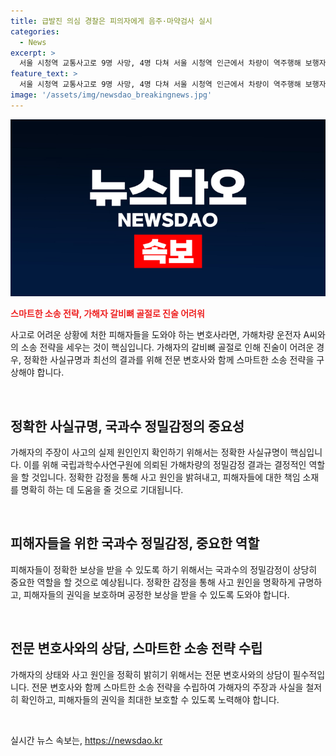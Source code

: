 ```yaml
---
title: 급발진 의심 경찰은 피의자에게 음주·마약검사 실시
categories:
  - News
excerpt: >
  서울 시청역 교통사고로 9명 사망, 4명 다쳐 서울 시청역 인근에서 차량이 역주행해 보행자와 차량을 들이받은 사고 발생. 운전자 A씨는 갈비뼈 골절 등으로 진술 어려워 경찰 조사가 지연되고 있으며, 급발진 주장에 대해 경찰은 피의자 진술뿐이라고 밝혀. 피의자와 동승자, 현장에서 부상을 입은 4명은 병원으로 이송됐으며, 경찰은 가해 차량을 정밀감정 의뢰하고 수사를 진행 중이다.
feature_text: >
  서울 시청역 교통사고로 9명 사망, 4명 다쳐 서울 시청역 인근에서 차량이 역주행해 보행자와 차량을 들이받은 사고 발생. 운전자 A씨는 갈비뼈 골절 등으로 진술 어려워 경찰 조사가 지연되고 있으며, 급발진 주장에 대해 경찰은 피의자 진술뿐이라고 밝혀. 피의자와 동승자, 현장에서 부상을 입은 4명은 병원으로 이송됐으며, 경찰은 가해 차량을 정밀감정 의뢰하고 수사를 진행 중이다.
image: '/assets/img/newsdao_breakingnews.jpg'
---
```


<p><img src="/assets/img/newsdao_breakingnews.jpg" alt="firstkoreanews 속보" /></p>

<p><b><span style="color: #ee2323;">스마트한 소송 전략, 가해자 갈비뼈 골절로 진술 어려워</span></b></p>

<p>사고로 어려운 상황에 처한 피해자들을 도와야 하는 변호사라면, 가해차량 운전자 A씨와의 소송 전략을 세우는 것이 핵심입니다. 가해자의 갈비뼈 골절로 인해 진술이 어려운 경우, 정확한 사실규명과 최선의 결과를 위해 전문 변호사와 함께 스마트한 소송 전략을 구상해야 합니다.</p>

<p data-ke-size="size16">&nbsp;</p>

<h2 data-ke-size="size26">정확한 사실규명, 국과수 정밀감정의 중요성</h2>

<p>가해자의 주장이 사고의 실제 원인인지 확인하기 위해서는 정확한 사실규명이 핵심입니다. 이를 위해 국립과학수사연구원에 의뢰된 가해차량의 정밀감정 결과는 결정적인 역할을 할 것입니다. 정확한 감정을 통해 사고 원인을 밝혀내고, 피해자들에 대한 책임 소재를 명확히 하는 데 도움을 줄 것으로 기대됩니다.</p>

<p data-ke-size="size16">&nbsp;</p>

<h2 data-ke-size="size26">피해자들을 위한 국과수 정밀감정, 중요한 역할</h2>

<p>피해자들이 정확한 보상을 받을 수 있도록 하기 위해서는 국과수의 정밀감정이 상당히 중요한 역할을 할 것으로 예상됩니다. 정확한 감정을 통해 사고 원인을 명확하게 규명하고, 피해자들의 권익을 보호하며 공정한 보상을 받을 수 있도록 도와야 합니다.</p>

<p data-ke-size="size16">&nbsp;</p>

<h2 data-ke-size="size26">전문 변호사와의 상담, 스마트한 소송 전략 수립</h2>

<p>가해자의 상태와 사고 원인을 정확히 밝히기 위해서는 전문 변호사와의 상담이 필수적입니다. 전문 변호사와 함께 스마트한 소송 전략을 수립하여 가해자의 주장과 사실을 철저히 확인하고, 피해자들의 권익을 최대한 보호할 수 있도록 노력해야 합니다.</p>

<p data-ke-size="size16">&nbsp;</p>
실시간 뉴스 속보는, <a href="https://newsdao.kr" rel="dofollow">https://newsdao.kr</a>


